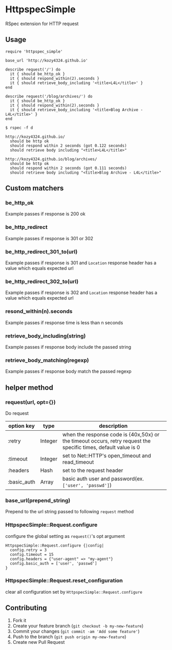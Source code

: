 # HttpspecSimple

RSpec extension for HTTP request

## Usage

```
require 'httpspec_simple'

base_url 'http://kozy4324.github.io'

describe request('/') do
  it { should be_http_ok }
  it { should respond_within(2).seconds }
  it { should retrieve_body_including '<title>L4L</title>' }
end

describe request('/blog/archives/') do
  it { should be_http_ok }
  it { should respond_within(2).seconds }
  it { should retrieve_body_including '<title>Blog Archive - L4L</title>' }
end
```

```
$ rspec -f d

http://kozy4324.github.io/
  should be http ok
  should respond within 2 seconds (got 0.122 seconds)
  should retrieve body including "<title>L4L</title>"

http://kozy4324.github.io/blog/archives/
  should be http ok
  should respond within 2 seconds (got 0.111 seconds)
  should retrieve body including "<title>Blog Archive - L4L</title>"
```

## Custom matchers

### be_http_ok

Example passes if response is 200 ok

### be_http_redirect

Example passes if response is 301 or 302

### be_http_redirect_301_to(url)

Example passes if response is 301 and `Location` response header has a value which equals expected url

### be_http_redirect_302_to(url)

Example passes if response is 302 and `Location` response header has a value which equals expected url

### resond_within(n).seconds

Example passes if response time is less than n seconds

### retrieve_body_including(string)

Example passes if response body include the passed string

### retrieve_body_matching(regexp)

Example passes if response body match the passed regexp

## helper method

### request(url, opt={})

Do request

option key | type    | description
---------- | ------- | -----------
:retry     | Integer | when the response code is {40x,50x} or the timeout occurs, retry request the specific times, default value is 0
:timeout   | Integer | set to Net::HTTP's open_timeout and read_timeout
:headers   | Hash    | set to the request header
:basic_auth| Array   | basic auth user and password(ex. `['user', 'passwd']`)

### base_url(prepend_string)

Prepend to the url string passed to following `request` method

### HttpspecSimple::Request.configure

configure the global setting as `request()`'s opt argument

```
HttpspecSimple::Request.configure {|config|
  config.retry = 3
  config.timeout = 15
  config.headers = {"user-agent" => "my-agent"}
  config.basic_auth = ['user', 'passwd']
}
```

### HttpspecSimple::Request.reset_configuration

clear all configuration set by `HttpspecSimple::Request.configure`

## Contributing

1. Fork it
2. Create your feature branch (`git checkout -b my-new-feature`)
3. Commit your changes (`git commit -am 'Add some feature'`)
4. Push to the branch (`git push origin my-new-feature`)
5. Create new Pull Request
